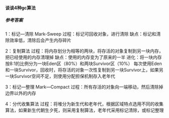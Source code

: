 #### 谈谈4种gc算法

##### 参考答案

1：标记—清除 Mark-Sweep
过程：标记可回收对象，进行清除
缺点：标记和清除效率低，清除后会产生内存碎片

2：复制算法
过程：将内存划分为相等的两块，将存活的对象复制到另一块内存，把已经使用的内存清理掉
缺点：使用的内存变为了原来的一半
进化：将一块内存按8:1的比例分为一块Eden区（80%）和两块Survivor区（10%）
每次使用Eden和一块Survivor，回收时，将存活的对象一次性复制到另一块Survivor上，如果另一块Survivor空间不足，则使用分配担保机制存入老年代

3：标记—整理 Mark—Compact
过程：所有存活的对象向一端移动，然后清除掉边界以外的内存

4：分代收集算法
过程：将堆分为新生代和老年代，根据区域特点选用不同的收集算法，如果新生代朝生夕死，则采用复制算法，老年代采用标记清除，或标记整理
